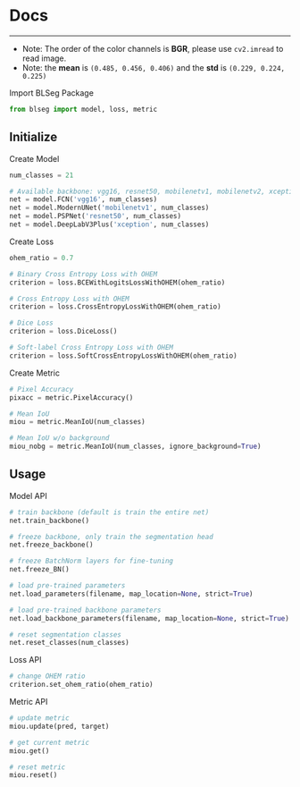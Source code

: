 # Docs

---

* Note: The order of the color channels is **BGR**, please use `cv2.imread` to read image.
* Note: the **mean** is `(0.485, 0.456, 0.406)` and the **std** is `(0.229, 0.224, 0.225)`

Import BLSeg Package

```Python
from blseg import model, loss, metric
```


## Initialize

Create Model

```Python
num_classes = 21

# Available backbone: vgg16, resnet50, mobilenetv1, mobilenetv2, xception
net = model.FCN('vgg16', num_classes)
net = model.ModernUNet('mobilenetv1', num_classes)
net = model.PSPNet('resnet50', num_classes)
net = model.DeepLabV3Plus('xception', num_classes)
```

Create Loss

```Python
ohem_ratio = 0.7

# Binary Cross Entropy Loss with OHEM
criterion = loss.BCEWithLogitsLossWithOHEM(ohem_ratio)

# Cross Entropy Loss with OHEM
criterion = loss.CrossEntropyLossWithOHEM(ohem_ratio)

# Dice Loss
criterion = loss.DiceLoss()

# Soft-label Cross Entropy Loss with OHEM
criterion = loss.SoftCrossEntropyLossWithOHEM(ohem_ratio)
```

Create Metric

```Python
# Pixel Accuracy
pixacc = metric.PixelAccuracy()

# Mean IoU
miou = metric.MeanIoU(num_classes)

# Mean IoU w/o background
miou_nobg = metric.MeanIoU(num_classes, ignore_background=True)
```


## Usage

Model API

```Python
# train backbone (default is train the entire net)
net.train_backbone()

# freeze backbone, only train the segmentation head
net.freeze_backbone()

# freeze BatchNorm layers for fine-tuning
net.freeze_BN()

# load pre-trained parameters
net.load_parameters(filename, map_location=None, strict=True)

# load pre-trained backbone parameters
net.load_backbone_parameters(filename, map_location=None, strict=True)

# reset segmentation classes
net.reset_classes(num_classes)
```

Loss API

```Python
# change OHEM ratio
criterion.set_ohem_ratio(ohem_ratio)
```

Metric API

```Python
# update metric
miou.update(pred, target)

# get current metric
miou.get()

# reset metric
miou.reset()
```
